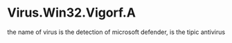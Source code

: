 # Virus.Win32.Vigorf.A
the name of virus is the detection of microsoft defender, is the tipic antivirus
